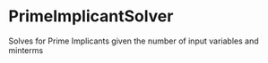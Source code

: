 PrimeImplicantSolver
====================

Solves for Prime Implicants given the number of input variables and minterms
